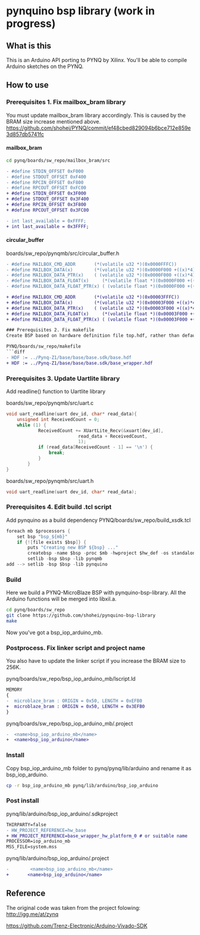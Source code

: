 # pynquino bsp library (work in progress)
## What is this
This is an Arduino API porting to PYNQ by Xilinx. You'll be able to compile Arduino sketches on the PYNQ.

## How to use 

### Prerequisites 1. Fix mailbox_bram library
You must update mailbox_bram library accordingly. This is caused by the BRAM size increase mentioned above.
https://github.com/shohei/PYNQ/commit/ef48cbed829094b6bce712e859e3d857db5741fc
#### mailbox_bram
```sh
cd pynq/boards/sw_repo/mailbox_bram/src
```
```diff
- #define STDIN_OFFSET 0xF000
- #define STDOUT_OFFSET 0xF400
- #define RPCIN_OFFSET 0xF800
- #define RPCOUT_OFFSET 0xFC00
+ #define STDIN_OFFSET 0x3F000
+ #define STDOUT_OFFSET 0x3F400
+ #define RPCIN_OFFSET 0x3F800
+ #define RPCOUT_OFFSET 0x3FC00
```
```diff
- int last_available = 0xFFFF;
+ int last_available = 0x3FFFF;
```
#### circular_buffer
boards/sw_repo/pynqmb/src/circular_buffer.h
```diff
- #define MAILBOX_CMD_ADDR       (*(volatile u32 *)(0x0000FFFC))
- #define MAILBOX_DATA(x)        (*(volatile u32 *)(0x0000F000 +((x)*4)))
- #define MAILBOX_DATA_PTR(x)    ( (volatile u32 *)(0x0000F000 +((x)*4)))
- #define MAILBOX_DATA_FLOAT(x)     (*(volatile float *)(0x0000F000 +((x)*4)))
- #define MAILBOX_DATA_FLOAT_PTR(x) ( (volatile float *)(0x0000F000 +((x)*4)))

+ #define MAILBOX_CMD_ADDR       (*(volatile u32 *)(0x00003FFFC))
+ #define MAILBOX_DATA(x)        (*(volatile u32 *)(0x00003F000 +((x)*4)))
+ #define MAILBOX_DATA_PTR(x)    ( (volatile u32 *)(0x00003F000 +((x)*4)))
+ #define MAILBOX_DATA_FLOAT(x)     (*(volatile float *)(0x00003F000 +((x)*4)))
+ #define MAILBOX_DATA_FLOAT_PTR(x) ( (volatile float *)(0x00003F000 +((x)*4)))```

### Prerequisites 2. Fix makefile
Create BSP based on hardware definition file top.hdf, rather than default base.hdf.

PYNQ/boards/sw_repo/makefile
```diff
- HDF := ../Pynq-Z1/base/base/base.sdk/base.hdf
+ HDF := ../Pynq-Z1/base/base/base.sdk/base_wrapper.hdf
```

### Prerequisites 3. Update Uartlite library
Add readline() function to Uartlite library

boards/sw_repo/pynqmb/src/uart.c
```c
void uart_readline(uart dev_id, char* read_data){
    unsigned int ReceivedCount = 0;
    while (1) {
            ReceivedCount += XUartLite_Recv(&xuart[dev_id],
                           read_data + ReceivedCount,
                           1);
            if (read_data[ReceivedCount - 1] == '\n') {
                break;
            }
        }
}
```
boards/sw_repo/pynqmb/src/uart.h
```c
void uart_readline(uart dev_id, char* read_data);
```
### Prerequisites 4. Edit build .tcl script
Add pynquino as a build dependency
PYNQ/boards/sw_repo/build_xsdk.tcl
```c
foreach mb $processors {
    set bsp "bsp_${mb}"
    if {![file exists $bsp]} {
        puts "Creating new BSP ${bsp} ..."
        createbsp -name $bsp -proc $mb -hwproject $hw_def -os standalone
        setlib -bsp $bsp -lib pynqmb
add --> setlib -bsp $bsp -lib pynquino
```

### Build 
Here we build a PYNQ-MicroBlaze BSP with pynquino-bsp-library. All the Arduino functions will be merged into libxil.a.
```sh
cd pynq/boards/sw_repo
git clone https://github.com/shohei/pynquino-bsp-library
make
```
Now you've got a bsp_iop_arduino_mb. 

### Postprocess. Fix linker script and project name
You also have to update the linker script if you increase the BRAM size to 256K. 

pynq/boards/sw_repo/bsp_iop_arduino_mb/lscript.ld
```diff
MEMORY
{
-  microblaze_bram : ORIGIN = 0x50, LENGTH = 0xEFB0
+  microblaze_bram : ORIGIN = 0x50, LENGTH = 0x3EFB0
}
```
pynq/boards/sw_repo/bsp_iop_arduino_mb/.project
```diff
-  <name>bsp_iop_arduino_mb</name>
+  <name>bsp_iop_arduino</name>
```

### Install
Copy bsp_iop_arduino_mb folder to pynq/pynq/lib/arduino and rename it as bsp_iop_arduino.
```sh
cp -r bsp_iop_arduino_mb pynq/lib/arduino/bsp_iop_arduino
```

### Post install
pynq/lib/arduino/bsp_iop_arduino/.sdkproject
```diff
THIRPARTY=false
- HW_PROJECT_REFERENCE=hw_base
+ HW_PROJECT_REFERENCE=base_wrapper_hw_platform_0 # or suitable name
PROCESSOR=iop_arduino_mb
MSS_FILE=system.mss
```
pynq/lib/arduino/bsp_iop_arduino/.project
```diff
-        <name>bsp_iop_arduino_mb</name>
+       <name>bsp_iop_arduino</name>
```
## Reference
The original code was taken from the project folowing:
http://igg.me/at/zynq

https://github.com/Trenz-Electronic/Arduino-Vivado-SDK
